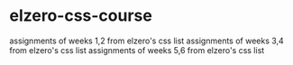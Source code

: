 # elzero-css-course
 
 assignments of weeks 1,2 from elzero's css list 
 assignments of weeks 3,4 from elzero's css list
 assignments of weeks 5,6 from elzero's css list
